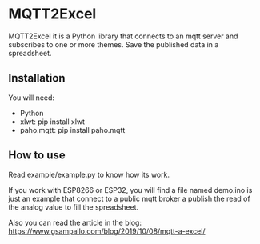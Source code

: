 # MQTT2Excel

MQTT2Excel it is a Python library that connects to an mqtt server and subscribes to one or more themes. Save the published data in a spreadsheet.

## Installation

You will need:

- Python
- xlwt: pip install xlwt
- paho.mqtt: pip install paho.mqtt

## How to use

Read example/example.py to know how its work. 

If you work with ESP8266 or ESP32, you will find a file named demo.ino is just an example that connect to a public mqtt broker a publish the read of the analog value to fill the spreadsheet.

Also you can read the article in the blog: https://www.gsampallo.com/blog/2019/10/08/mqtt-a-excel/

